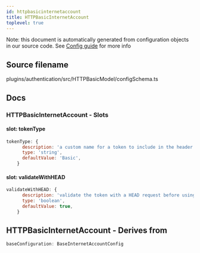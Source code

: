 ```yaml
---
id: httpbasicinternetaccount
title: HTTPBasicInternetAccount
toplevel: true
---
```


Note: this document is automatically generated from configuration objects in our
source code. See [Config guide](/docs/config_guide) for more info

## Source filename

plugins/authentication/src/HTTPBasicModel/configSchema.ts

## Docs

### HTTPBasicInternetAccount - Slots

#### slot: tokenType

```js
tokenType: {
      description: 'a custom name for a token to include in the header',
      type: 'string',
      defaultValue: 'Basic',
    }
```

#### slot: validateWithHEAD

```js
validateWithHEAD: {
      description: 'validate the token with a HEAD request before using it',
      type: 'boolean',
      defaultValue: true,
    }
```

## HTTPBasicInternetAccount - Derives from

```js
baseConfiguration: BaseInternetAccountConfig
```
